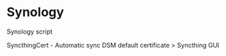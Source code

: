 # Synology
Synology script

SyncthingCert - Automatic sync DSM default certificate > Syncthing GUI 
